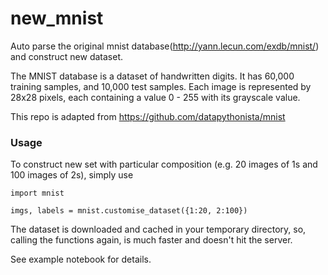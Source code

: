 # new_mnist

Auto parse the original mnist database(http://yann.lecun.com/exdb/mnist/) and construct new dataset. 

The MNIST database is a dataset of handwritten digits. It has 60,000 training
samples, and 10,000 test samples. Each image is represented by 28x28 pixels, each
containing a value 0 - 255 with its grayscale value.

This repo is adapted from https://github.com/datapythonista/mnist

### Usage
To construct new set with particular composition (e.g. 20 images of 1s and 100 images of 2s), simply use 

```
import mnist

imgs, labels = mnist.customise_dataset({1:20, 2:100})
```

The dataset is downloaded and cached in your temporary directory, so, calling
the functions again, is much faster and doesn't hit the server.



See example notebook for details.
